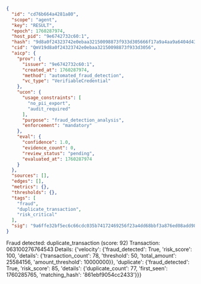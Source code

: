 ```json
{
  "id": "cd76b664a4281a80",
  "scope": "agent",
  "key": "RESULT",
  "epoch": 1760287974,
  "host_pid": "9e6742732c60:1",
  "hash": "9d8a0f24323742e0ebaa32150098873f933d305666f17a9a4aa9a6404d4370da",
  "cid": "QmV19d8a0f24323742e0ebaa32150098873f933d3056",
  "aicp": {
    "prov": {
      "issuer": "9e6742732c60:1",
      "created_at": 1760287974,
      "method": "automated_fraud_detection",
      "vc_type": "VerifiableCredential"
    },
    "ucon": {
      "usage_constraints": [
        "no_pii_export",
        "audit_required"
      ],
      "purpose": "fraud_detection_analysis",
      "enforcement": "mandatory"
    },
    "eval": {
      "confidence": 1.0,
      "evidence_count": 0,
      "review_status": "pending",
      "evaluated_at": 1760287974
    }
  },
  "sources": [],
  "edges": [],
  "metrics": {},
  "thresholds": {},
  "tags": [
    "fraud",
    "duplicate_transaction",
    "risk_critical"
  ],
  "sig": "9a6ffe32bf5ec6c66cdc035b74172469256f23a4dd68bbf3a876ed08add9872c"
}
```

Fraud detected: duplicate_transaction (score: 92)
Transaction: 063100276764543
Details: {'velocity': {'fraud_detected': True, 'risk_score': 100, 'details': {'transaction_count': 78, 'threshold': 50, 'total_amount': 25584156, 'amount_threshold': 10000000}}, 'duplicate': {'fraud_detected': True, 'risk_score': 85, 'details': {'duplicate_count': 77, 'first_seen': 1760285765, 'matching_hash': '861ebf9054cc2433'}}}